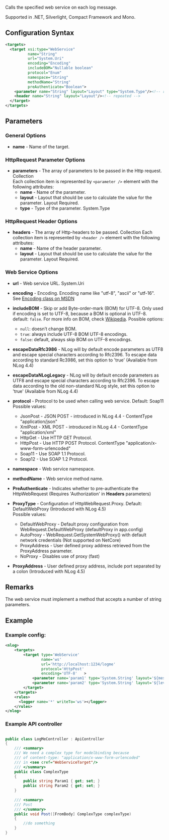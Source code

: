 Calls the specified web service on each log message. 

Supported in .NET, Silverlight, Compact Framework and Mono.

## Configuration Syntax
```xml
<targets>
  <target xsi:type="WebService"
          name="String"
          url="System.Uri"
          encoding="Encoding"
          includeBOM="Nullable boolean"
          protocol="Enum"
          namespace="String"
          methodName="String"
          preAuthenticate="Boolean">
    <parameter name="String" layout="Layout" type="System.Type"/><!-- repeated -->
    <header name="String" layout="Layout"/><!-- repeated -->
  </target>
</targets>
```

## Parameters
### General Options
* **name** - Name of the target.

### HttpRequest Parameter Options
* **parameters** - The array of parameters to be passed in the Http request. Collection  
Each collection item is represented by `<parameter />` element with the following attributes:  
  * **name** - Name of the parameter.
  * **layout** - Layout that should be use to calculate the value for the parameter. Layout Required.
  * **type** - Type of the parameter. System.Type

### HttpRequest Header Options
* **headers** - The array of Http-headers to be passed. Collection
Each collection item is represented by `<header />` element with the following attributes:  
  * **name** - Name of the header parameter.
  * **layout** - Layout that should be use to calculate the value for the parameter. Layout Required.


### Web Service Options
* **url** - Web service URL. System.Uri

* **encoding** - Encoding. Encoding name like "utf-8", "ascii" or "utf-16". See [Encoding class on MSDN](http://msdn.microsoft.com/en-us/library/system.text.encoding%28v=vs.110%29.aspx)

* **includeBOM** - Skip or add Byte-order-mark (BOM) for UTF-8. Only used if encoding is set to UTF-8, because a BOM is optional in UTF-8.  default: `false`. For more info on BOM, check [Wikipedia](https://en.wikipedia.org/wiki/Byte_order_mark).
Possible options: 
  - `null`: doesn’t change BOM. 
  - `true`: always include UTF-8 BOM UTF-8 encodings. 
  - `false`: default, always skip BOM on UTF-8 encodings.

* **escapeDataRfc3986** - NLog will by default encode parameters as UTF8 and escape special characters according to Rfc2396. To escape data according to standard Rc3986, set this option to 'true' (Available from NLog 4.4)

* **escapeDataNLogLegacy** - NLog will by default encode parameters as UTF8 and escape special characters according to Rfc2396. To escape data according to the old non-standard NLog style, set this option to 'true' (Available from NLog 4.4)

* **protocol** - Protocol to be used when calling web service. Default: Soap11  
Possible values:  
  * JsonPost - JSON POST  - introduced in NLog 4.4 - ContentType "application/json"
  * XmlPost - XML POST - introduced in NLog 4.4 -  ContentType "application/xml"
  * HttpGet - Use HTTP GET Protocol.
  * HttpPost - Use HTTP POST Protocol.  ContentType "application/x-www-form-urlencoded"
  * Soap11 - Use SOAP 1.1 Protocol.
  * Soap12 - Use SOAP 1.2 Protocol.

* **namespace** - Web service namespace.

* **methodName** - Web service method name.

* **PreAuthenticate** - Indicates whether to pre-authenticate the HttpWebRequest (Requires 'Authorization' in **Headers** parameters)

* **ProxyType** - Configuration of HttpWebRequest.Proxy. Default: DefaultWebProxy (Introduced with NLog 4.5)  
Possible values:
  * DefaultWebProxy - Default proxy configuration from WebRequest.DefaultWebProxy (defaultProxy in app.config)
  * AutoProxy - WebRequest.GetSystemWebProxy() with default network credentials (Not supported on NetCore)
  * ProxyAddress - User defined proxy address retrieved from the ProxyAddress parameter.
  * NoProxy - Disables use of proxy (fast)

* **ProxyAddress** - User defined proxy address, include port separated by a colon (Introduced with NLog 4.5) 

## Remarks
The web service must implement a method that accepts a number of string parameters.

## Example

### Example config:

```xml
<nlog>
    <targets>
        <target type='WebService'
                name='ws'
                url='http://localhost:1234/logme'
                protocol='HttpPost'
                encoding='UTF-8'   >
            <parameter name='param1' type='System.String' layout='${message}'/> 
            <parameter name='param2' type='System.String' layout='${level}'/>
        </target>
    </targets>
    <rules>
      <logger name='*' writeTo='ws'></logger>
    </rules>
</nlog>
```

### Example API controller

```c#

public class LogMeController : ApiController
{
    /// <summary>
    /// We need a complex type for modelbinding because 
    /// of content-type: "application/x-www-form-urlencoded" 
    /// in <see cref="WebServiceTarget"/>
    /// </summary>
    public class ComplexType
    {
        public string Param1 { get; set; }
        public string Param2 { get; set; }
    }
    
    /// <summary>
    /// Post
    /// </summary>
    public void Post([FromBody] ComplexType complexType)
    {
        //do something
    }
}
```
